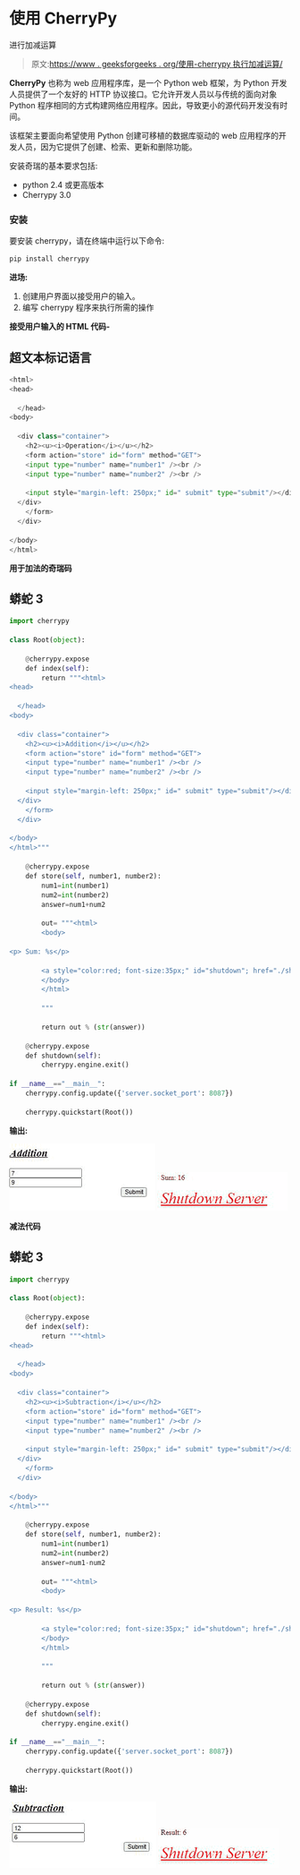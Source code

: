 # 使用 CherryPy

进行加减运算

> 原文:[https://www . geeksforgeeks . org/使用-cherrypy 执行加减运算/](https://www.geeksforgeeks.org/perform-addition-and-subtraction-using-cherrypy/)

**CherryPy** 也称为 web 应用程序库，是一个 Python web 框架，为 Python 开发人员提供了一个友好的 HTTP 协议接口。它允许开发人员以与传统的面向对象 Python 程序相同的方式构建网络应用程序。因此，导致更小的源代码开发没有时间。

该框架主要面向希望使用 Python 创建可移植的数据库驱动的 web 应用程序的开发人员，因为它提供了创建、检索、更新和删除功能。

安装奇瑞的基本要求包括:

*   python 2.4 或更高版本
*   Cherrypy 3.0

### **安装**

要安装 cherrypy，请在终端中运行以下命令:

```py
pip install cherrypy

```

**进场:**

1.  创建用户界面以接受用户的输入。
2.  编写 cherrypy 程序来执行所需的操作

**接受用户输入的 HTML 代码-**

## 超文本标记语言

```py
<html>
<head>

  </head>
<body>

  <div class="container">  
    <h2><u><i>Operation</i></u></h2>
    <form action="store" id="form" method="GET">
    <input type="number" name="number1" /><br />
    <input type="number" name="number2" /><br />

    <input style="margin-left: 250px;" id=" submit" type="submit"/></div>
  </div>    
    </form>
  </div>

</body>
</html>
```

**用于加法的奇瑞码**

## 蟒蛇 3

```py
import cherrypy

class Root(object):

    @cherrypy.expose
    def index(self):
        return """<html>
<head>

  </head>
<body>

  <div class="container">  
    <h2><u><i>Addition</i></u></h2>
    <form action="store" id="form" method="GET">
    <input type="number" name="number1" /><br />
    <input type="number" name="number2" /><br />

    <input style="margin-left: 250px;" id=" submit" type="submit"/></div>
  </div>    
    </form>
  </div>

</body>
</html>"""

    @cherrypy.expose
    def store(self, number1, number2):
        num1=int(number1)
        num2=int(number2)
        answer=num1+num2

        out= """<html>
        <body>

<p> Sum: %s</p>

        <a style="color:red; font-size:35px;" id="shutdown"; href="./shutdown"><i>Shutdown Server</i></a>
        </body>
        </html>

        """

        return out % (str(answer))

    @cherrypy.expose
    def shutdown(self):
        cherrypy.engine.exit()

if __name__=="__main__":
    cherrypy.config.update({'server.socket_port': 8087})

    cherrypy.quickstart(Root())
```

**输出:**

![](img/b450640f67655593288b632996d0a893.png) ![](img/d5b20752747e6d759aa59e98c13a757d.png)

**减法代码**

## 蟒蛇 3

```py
import cherrypy

class Root(object):

    @cherrypy.expose
    def index(self):
        return """<html>
<head>

  </head>
<body>

  <div class="container">  
    <h2><u><i>Subtraction</i></u></h2>
    <form action="store" id="form" method="GET">
    <input type="number" name="number1" /><br />
    <input type="number" name="number2" /><br />

    <input style="margin-left: 250px;" id=" submit" type="submit"/></div>
  </div>    
    </form>
  </div>

</body>
</html>"""

    @cherrypy.expose
    def store(self, number1, number2):
        num1=int(number1)
        num2=int(number2)
        answer=num1-num2

        out= """<html>
        <body>

<p> Result: %s</p>

        <a style="color:red; font-size:35px;" id="shutdown"; href="./shutdown"><i>Shutdown Server</i></a>
        </body>
        </html>

        """

        return out % (str(answer))

    @cherrypy.expose
    def shutdown(self):
        cherrypy.engine.exit()

if __name__=="__main__":
    cherrypy.config.update({'server.socket_port': 8087})

    cherrypy.quickstart(Root())
```

**输出:**

![](img/fa19b9bab0f669ef0f326ee1e67e4471.png) ![](img/1d7db2adfb9209dd8ae74263fa20d7e5.png)